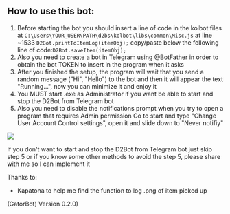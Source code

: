 ## How to use this bot:

1. Before starting the bot you should insert a line of code in the kolbot files at
`C:\Users\YOUR_USER\PATH\d2bs\kolbot\libs\common\Misc.js` at line ~1533 `D2Bot.printToItemLog(itemObj);` copy/paste below the following line of code:`D2Bot.saveItem(itemObj);`
2. Also you need to create a bot in Telegram using @BotFather in order to obtain the bot TOKEN to insert in the program when it asks
3. After you finished the setup, the program will wait that you send a random message ("Hi", "Hello") to the bot and then it will appear the text "Running...", now you can minimize it and enjoy it
4. You MUST start .exe as Administrator if you want be able to start and stop the D2Bot from Telegram bot
5. Also you need to disable the notifications prompt when you try to open a program that requires Admin permission
Go to start and type "Change User Account Control settings", open it and slide down to "Never notifiy"

![](https://i.imgur.com/XaNyR3J.png)

If you don't want to start and stop the D2Bot from Telegram bot just skip step 5 or if you know some other methods to avoid the step 5, please share with me so I can implement it

Thanks to:
- Kapatona to help me find the function to log .png of item picked up

(GatorBot) Version 0.2.0)
